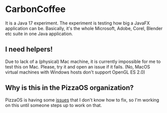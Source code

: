 # CarbonCoffee
It is a Java 17 experiment. The experiment is testing how big a JavaFX application can be. Basically, it's the whole Microsoft, Adobe, Corel, Blender etc suite in one Java application.

## I need helpers!
Due to lack of a (physical) Mac machine, it is currently impossible for me to test this on Mac. Please, try it and open an issue if it fails. (No, MacOS virtual machines with Windows hosts don't support OpenGL ES 2.0)

## Why is this in the PizzaOS organization?
PizzaOS is having some [issues](https://github.com/pzos/PizzaOS/issues/1) that I don't know how to fix, so I'm working on this until someone steps up to work on that.

